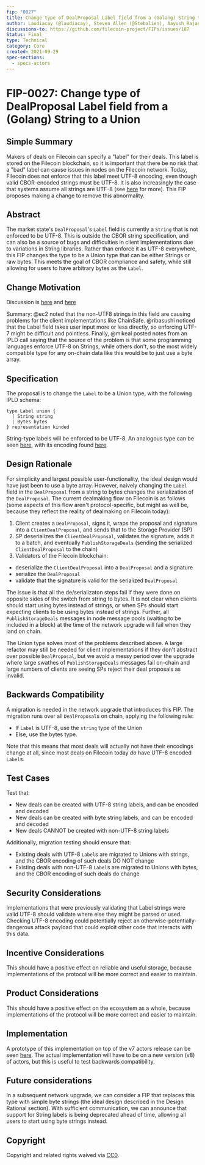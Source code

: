 ```yaml
---
fip: "0027"
title: Change type of DealProposal Label field from a (Golang) String to a Union
author: Laudiacay (@laudiacay), Steven Allen (@Stebalien), Aayush Rajasekaran (@arajasek)
discussions-to: https://github.com/filecoin-project/FIPs/issues/187
Status: Final
type: Technical
category: Core
created: 2021-09-29
spec-sections: 
  - specs-actors
---
```


<!--You can leave these HTML comments in your merged FIP and delete the visible duplicate text guides, they will not appear and may be helpful to refer to if you edit it again. This is the suggested template for new FIPs. Note that a FIP number will be assigned by an editor. When opening a pull request to submit your FIP, please use an abbreviated title in the filename, `fip-draft_title_abbrev.md`. The title should be 44 characters or less.-->

# FIP-0027: Change type of DealProposal Label field from a (Golang) String to a Union

## Simple Summary
<!--"If you can't explain it simply, you don't understand it well enough." Provide a simplified and layman-accessible explanation of the FIP.-->
Makers of deals on Filecoin can specify a "label" for their deals. This label is stored on the Filecoin blockchain, so it is important that there be no risk that a "bad" label can cause issues in nodes on the Filecoin network. Today, Filecoin does not enforce that this label meet UTF-8 encoding, even though valid CBOR-encoded strings must be UTF-8. 
It is also increasingly the case that systems assume all strings are UTF-8 (see [here](https://en.wikipedia.org/wiki/Popularity_of_text_encodings#Popularity_internally_in_software) for more). This FIP proposes making a change to remove this abnormality.

## Abstract
<!--A short (~200 word) description of the technical issue being addressed.-->
The market state's `DealProposal`'s `Label` field is currently a `String` that is not enforced to be UTF-8. This is outside the CBOR string specification, and can also be a source of bugs and difficulties in client implementations due to variations in String libraries. Rather than enforce it as UTF-8 everywhere, this FIP changes the type to be a Union type that can be either Strings or raw bytes. This meets the goal of CBOR compliance and safety, while still allowing for users to have arbitrary bytes as the `Label`.

## Change Motivation
<!--The motivation is critical for FIPs that want to change the Filecoin protocol. It should clearly explain why the existing protocol specification is inadequate to address the problem that the FIP solves. FIP submissions without sufficient motivation may be rejected outright.-->

Discussion is [here](https://github.com/filecoin-project/specs-actors/issues/1248) and [here](https://github.com/filecoin-project/builtin-actors/issues/69)

Summary: @ec2 noted that the non-UTF8 strings in this field are causing problems for the client implementations like ChainSafe. @ribasushi noticed that the Label field takes user input more or less directly, so enforcing UTF-7 might be difficult and pointless. Finally, @mikeal posted notes from an IPLD call saying that the source of the problem is that some programming languages enforce UTF-8 on Strings, while others don't, so the most widely compatible type for any on-chain data like this would be to just use a byte array.

## Specification
<!--The technical specification should describe the syntax and semantics of any new feature. The specification should be detailed enough to allow competing, interoperable implementations for any of the current Filecoin implementations. -->

The proposal is to change the `Label` to be a Union type, with the following IPLD schema:

```
type Label union {
  | String string
  | Bytes bytes
} representation kinded
```

String-type labels will be enforced to be UTF-8. An analogous type can be seen [here](https://github.com/filecoin-project/go-hamt-ipld/blob/8cf7cf9309c8f38dbc15d3673b2354c041817884/hamt.go#L92-L145), with its encoding found [here](https://github.com/filecoin-project/go-hamt-ipld/blob/8cf7cf9309c8f38dbc15d3673b2354c041817884/pointer_cbor.go).

## Design Rationale
<!--The rationale fleshes out the specification by describing what motivated the design and why particular design decisions were made. It should describe alternate designs that were considered and related work, e.g. how the feature is supported in other languages. The rationale may also provide evidence of consensus within the community, and should discuss important objections or concerns raised during discussion.-->

For simplicity and largest possible user-functionality, the ideal design would have just been to use a byte array. However, naively changing the `Label` field in the `DealProposal` from a string to bytes changes the serialization of the `DealProposal`. The current dealmaking flow on Filecoin is as follows (some aspects of this flow aren't protocol-specific, but might as well be, because they reflect the reality of dealmaking on Filecoin today):

1) Client creates a `DealProposal`, signs it, wraps the proposal and signature into a `ClientDealProposal`, and sends that to the Storage Provider (SP)
2) SP deserializes the `ClientDealProposal`, validates the signature, adds it to a batch, and eventually `PublishStorageDeals` (sending the serialized `ClientDealProposal` to the chain)
3) Validators of the Filecoin blockchain:
  - deserialize the `ClientDealProposal` into a `DealProposal` and a signature
  - serialize the `DealProposal` 
  - validate that the signature is valid for the serialized `DealProposal`

The issue is that all the de/serializaton steps fail if they were done on opposite sides of the switch from string to bytes. It is not clear when clients should start using bytes instead of strings, or when SPs should start expecting clients to be using bytes instead of strings. Further, all `PublishStorageDeals` messages in node message pools (waiting to be included in a block) at the time of the network upgrade will fail when they land on chain.

The Union type solves most of the problems described above. A large refactor may still be needed for client implementations if they don't abstract over possible `DealProposal`, but we avoid a messy period over the upgrade where large swathes of `PublishStorageDeals` messages fail on-chain and large numbers of clients are seeing SPs reject their deal proposals as invalid.

## Backwards Compatibility
<!--All FIPs that introduce backwards incompatibilities must include a section describing these incompatibilities and their severity. The FIP must explain how the author proposes to deal with these incompatibilities. FIP submissions without a sufficient backwards compatibility treatise may be rejected outright.-->

A migration is needed in the network upgrade that introduces this FIP. The migration runs over all `DealProposal`s on chain, applying the following rule:

- If `Label` is UTF-8, use the `string` type of the Union
- Else, use the bytes type.

Note that this means that most deals will actually not have their encodings change at all, since most deals on Filecoin today _do_ have UTF-8 encoded `Label`s.

## Test Cases
<!--Test cases for an implementation are mandatory for FIPs that are affecting consensus changes. Other FIPs can choose to include links to test cases if applicable.-->

Test that:

- New deals can be created with UTF-8 string labels, and can be encoded and decoded
- New deals can be created with byte string labels, and can be encoded and decoded
- New deals CANNOT be created with non-UTF-8 string labels

Additionally, migration testing should ensure that:

- Existing deals with UTF-8 `Label`s are migrated to Unions with strings, and the CBOR encoding of such deals DO NOT change
- Existing deals with non-UTF-8 `Label`s are migrated to Unions with bytes, and the CBOR encoding of such deals do change

## Security Considerations
<!--All FIPs must contain a section that discusses the security implications/considerations relevant to the proposed change. Include information that might be important for security discussions, surfaces risks and can be used throughout the life cycle of the proposal. E.g. include security-relevant design decisions, concerns, important discussions, implementation-specific guidance and pitfalls, an outline of threats and risks and how they are being addressed. FIP submissions missing the "Security Considerations" section will be rejected. A FIP cannot proceed to status "Final" without a Security Considerations discussion deemed sufficient by the reviewers.-->

Implementations that were previously validating that Label strings were valid UTF-8 should validate where else they might be parsed or used. Checking UTF-8 encoding could potentially reject an otherwise-potentially-dangerous attack payload that could exploit other code that interacts with this data.

## Incentive Considerations
<!--All FIPs must contain a section that discusses the incentive implications/considerations relative to the proposed change. Include information that might be important for incentive discussion. A discussion on how the proposed change will incentivize reliable and useful storage is required. FIP submissions missing the "Incentive Considerations" section will be rejected. An FIP cannot proceed to status "Final" without a Incentive Considerations discussion deemed sufficient by the reviewers.-->

This should have a positive effect on reliable and useful storage, because implementations of the protocol will be more correct and easier to maintain.

## Product Considerations
<!--All FIPs must contain a section that discusses the product implications/considerations relative to the proposed change. Include information that might be important for product discussion. A discussion on how the proposed change will enable better storage-related goods and services to be developed on Filecoin. FIP submissions missing the "Product Considerations" section will be rejected. An FIP cannot proceed to status "Final" without a Product Considerations discussion deemed sufficient by the reviewers.-->

This should have a positive effect on the ecosystem as a whole, because implementations of the protocol will be more correct and easier to maintain.

## Implementation
<!--The implementations must be completed before any core FIP is given status "Final", but it need not be completed before the FIP is accepted. While there is merit to the approach of reaching consensus on the specification and rationale before writing code, the principle of "rough consensus and running code" is still useful when it comes to resolving many discussions of API details.-->

A prototype of this implementation on top of the v7 actors release can be seen [here](https://github.com/filecoin-project/specs-actors/commit/c755c0402f62e049c96cc855b46cf123f0958c5c). The actual implementation will have to be on a new version (v8) of actors, but this is useful to test backwards compatibility.

## Future considerations

In a subsequent network upgrade, we can consider a FIP that replaces this type with simple byte strings (the ideal design described in the Design Rational section). With sufficient communication, we can announce that support for String labels is being deprecated ahead of time, allowing all users to start using byte strings instead.

## Copyright
Copyright and related rights waived via [CC0](https://creativecommons.org/publicdomain/zero/1.0/).
